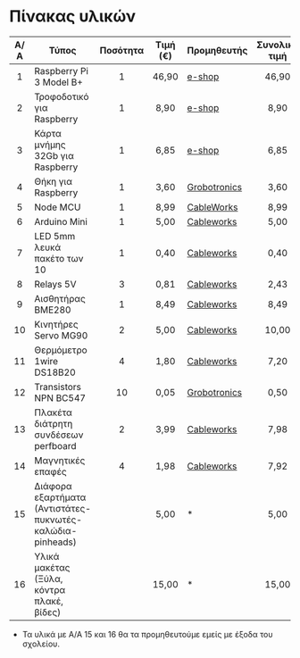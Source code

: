 Πίνακας υλικών
======================

|Α/Α|   Τύπος	                                  | Ποσότητα | Τιμή (€) | Προμηθευτής | Συνολική τιμή | 
|:---:|------------------------------------------|:-------:|:-------:|-------------|:------:|
| 1	| Raspberry Pi 3 Model B+  |1|46,90|[e-shop](https://www.e-shop.gr/modmypi-mmp-1153-raspberry-pi-3-model-b--p-PER.818063)|46,90|
| 2	| Τροφοδοτικό για Raspberry|1|8,90|[e-shop](https://www.e-shop.gr/raspberry-pi-3-official-power-supply-uk-and-eu-51v-25a-black-p-PER.817963)|8,90|
| 3	| Κάρτα μνήμης 32Gb για Raspberry|1|6,85|[e-shop](https://www.e-shop.gr/samsung-mb-mc32ga-eu-evo-plus-32gb-micro-sdhc-u1-class-10-adapter-p-PER.577044)|6,85|
| 4	| Θήκη για Raspberry|1|3,60|[Grobotronics](https://grobotronics.com/raspberry-pi-2-3-square-case-transparent.html)|3,60|
| 5	| Node MCU|1|8,99|[CableWorks](https://www.cableworks.gr/ilektronika/arduino-and-microcontrollers/microcontrollers/esp8266/esp8266-nodemcu-with-cp2102-wifi-internet-development-board/)|8,99|
| 6	| Arduino Mini|1|5,00|[Cableworks](https://www.cableworks.gr/ilektronika/arduino-and-microcontrollers/microcontrollers/compatible-boards/arduino-nano-v3.0-w-atmega328p-with-mini-usb-cable-unsoldered/)|5,00|
| 7	| LED 5mm λευκά πακέτο των 10|1|0,40|[Cableworks](https://www.cableworks.gr/ilektronika/arduino-and-microcontrollers/components-and-ic/leds/5mm/10pcs-super-bright-5mm-white-leds/)|0,40|
| 8	| Relays 5V|3|0,81|[Cableworks](https://www.cableworks.gr/ilektronika/arduino-and-microcontrollers/components-and-ic/songle-relay-5v-5-pin-for-arduino-srd-05vdc-sl-c/)|2,43|
| 9	| Αισθητήρας BME280|1|8,49|[Cableworks](https://www.cableworks.gr/ilektronika/arduino-and-microcontrollers/sensors/temperature/bme280-high-precision-barometric-pressure-and-humidity-sensor-for-arduino-gy-bme280-3.3/)|8,49|
|10	| Κινητήρες Servo MG90|2|5,00|[Cableworks](https://www.cableworks.gr/ilektronika/arduino-and-microcontrollers/motors/servo/mg90s-micro-metal-gear-9g-servo-for-arduino-rc-180-degrees/)|10,00|
|11	| Θερμόμετρο 1wire DS18B20|4|1,80|[Cableworks](https://www.cableworks.gr/ilektronika/arduino-and-microcontrollers/sensors/temperature/ds18b20-18b20-to-92-thermometer-temperature-sensor-for-arduino-dallas/)|7,20|
|12	| Transistors NPN BC547|10|0,05|[Grobotronics](https://grobotronics.com/transistor-npn-50v-0.1a-bc547.html)|0,50|
|13	| Πλακέτα διάτρητη συνδέσεων perfboard|2|3,99|[Cableworks](https://www.cableworks.gr/ilektronika/arduino-and-microcontrollers/prototyping/pcb/prototype-12x18cm-pcb-double-side-bread-board-fr4/)|7,98|
|14 | Μαγνητικές επαφές |4|1,98|[Cableworks](https://www.cableworks.gr/systimata-asfaleias/synagermoi/magnitikes-epafes/aleph-1561g-gray/)|7,92|
|15 | Διάφορα εξαρτήματα (Αντιστάτες-πυκνωτές-καλώδια-pinheads)| |5,00|*|5,00|
|16 | Υλικά μακέτας (Ξύλα, κόντρα πλακέ, βίδες)||15,00|*|15,00|

* Τα υλικά με Α/Α 15 και 16 θα τα προμηθευτούμε εμείς με έξοδα του σχολείου.
